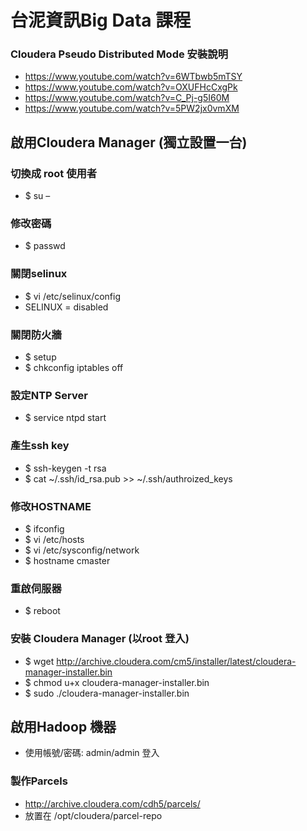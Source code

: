 # 台泥資訊Big Data 課程


### Cloudera Pseudo Distributed Mode 安裝說明
- https://www.youtube.com/watch?v=6WTbwb5mTSY
- https://www.youtube.com/watch?v=OXUFHcCxgPk
- https://www.youtube.com/watch?v=C_Pj-g5I60M
- https://www.youtube.com/watch?v=5PW2jx0vmXM

## 啟用Cloudera Manager (獨立設置一台)

### 切換成 root 使用者
- $ su –

### 修改密碼
- $ passwd


### 關閉selinux
- $ vi /etc/selinux/config
- SELINUX = disabled

### 關閉防火牆
- $ setup
- $ chkconfig iptables off

### 設定NTP Server
- $ service ntpd start

### 產生ssh key
- $ ssh-keygen -t rsa
- $ cat ~/.ssh/id_rsa.pub >> ~/.ssh/authroized_keys

### 修改HOSTNAME
- $ ifconfig
- $ vi /etc/hosts
- $ vi /etc/sysconfig/network
- $ hostname cmaster

### 重啟伺服器
- $ reboot

### 安裝 Cloudera Manager (以root 登入)
- $ wget http://archive.cloudera.com/cm5/installer/latest/cloudera-manager-installer.bin
- $ chmod u+x cloudera-manager-installer.bin
- $ sudo ./cloudera-manager-installer.bin


## 啟用Hadoop 機器

- 使用帳號/密碼: admin/admin 登入

### 製作Parcels

- http://archive.cloudera.com/cdh5/parcels/
- 放置在 /opt/cloudera/parcel-repo



